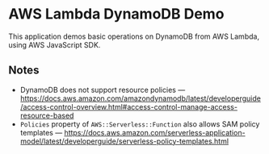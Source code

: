 # AWS Lambda DynamoDB Demo

This application demos basic operations on DynamoDB from AWS Lambda, using AWS JavaScript SDK.

## Notes

- DynamoDB does not support resource policies — https://docs.aws.amazon.com/amazondynamodb/latest/developerguide/access-control-overview.html#access-control-manage-access-resource-based
- `Policies` property of `AWS::Serverless::Function` also allows SAM policy templates — https://docs.aws.amazon.com/serverless-application-model/latest/developerguide/serverless-policy-templates.html 